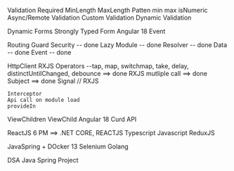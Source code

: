 Validation
    Required
    MinLength
    MaxLength
    Patten
    min
    max
    isNumeric
    Async/Remote Validation
    Custom Validation
    Dynamic Validation

Dynamic Forms
Strongly Typed Form
Angular 18 Event

Routing 
    Guard Security -- done 
    Lazy Module -- done
    Resolver -- done 
    Data -- done
    Event -- done 

HttpClient
    RXJS Operators --tap, map, switchmap, take, delay, distinctUntilChanged, debounce ==> done
    RXJS mutliple call ==> done
    Subject ==> done
    Signal // RXJS  
    
    Interceptor
    Api call on module load
    provideIn

ViewChildren
ViewChild
Angular 18 
Curd API 

ReactJS 6 PM ==> .NET CORE, REACTJS
Typescript
Javascript 
ReduxJS 

JavaSpring + DOcker 13
Selenium
Golang 

DSA 
Java Spring Project



    